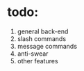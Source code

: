 # todo:
1) general back-end         
2) slash commands           
3) message commands         
4) anti-swear           
5) other features
